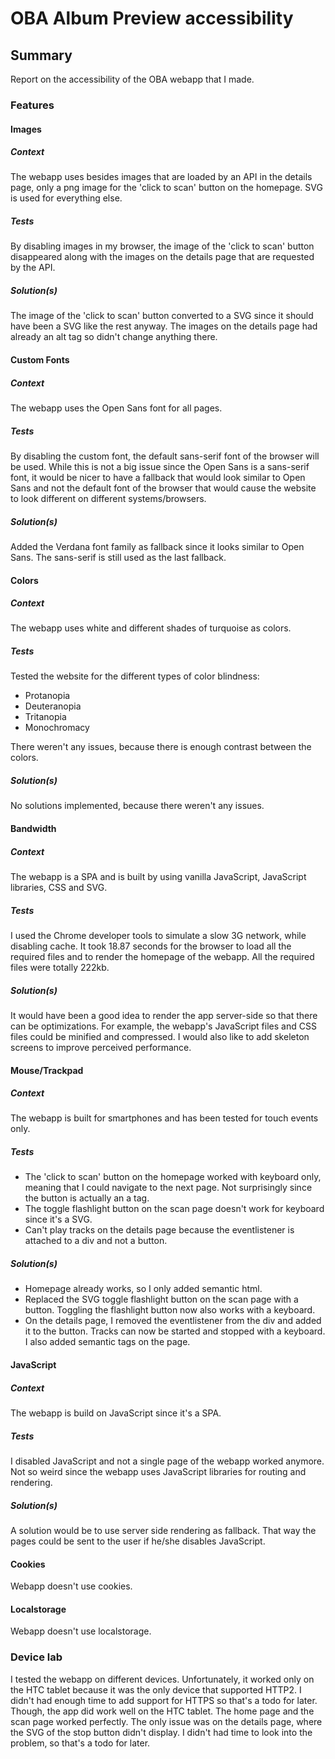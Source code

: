 # OBA Album Preview accessibility 

## Summary
Report on the accessibility of the OBA webapp that I made.

### Features

#### Images

##### Context
The webapp uses besides images that are loaded by an API in the details page, only a png image for the 'click to scan' button on the homepage. SVG is used for everything else.

##### Tests
By disabling images in my browser, the image of the 'click to scan' button disappeared along with the images on the details page that are requested by the API.

##### Solution(s)
The image of the 'click to scan' button converted to a SVG since it should have been a SVG like the rest anyway. The images on the details page had already an alt tag so didn't change anything there.

#### Custom Fonts

##### Context
The webapp uses the Open Sans font for all pages.

##### Tests
By disabling the custom font, the default sans-serif font of the browser will be used. 
While this is not a big issue since the Open Sans is a sans-serif font, 
it would be nicer to have a fallback that would look similar to Open Sans 
and not the default font of the browser that would cause the website to look different on different systems/browsers.

##### Solution(s)
Added the Verdana font family as fallback since it looks similar to Open Sans. The sans-serif is still used as the last fallback.

#### Colors

##### Context
The webapp uses white and different shades of turquoise as colors.

##### Tests
Tested the website for the different types of color blindness:
- Protanopia
- Deuteranopia
- Tritanopia
- Monochromacy

There weren't any issues, because there is enough contrast between the colors.

##### Solution(s)
No solutions implemented, because there weren't any issues.

#### Bandwidth

##### Context
The webapp is a SPA and is built by using vanilla JavaScript, JavaScript libraries, CSS and SVG.

##### Tests
I used the Chrome developer tools to simulate a slow 3G network, while disabling cache.
It took 18.87 seconds for the browser to load all the required files and to render the homepage of the webapp.
All the required files were totally 222kb.

##### Solution(s)
It would have been a good idea to render the app server-side so that there can be optimizations.
For example, the webapp's JavaScript files and CSS files could be minified and compressed.
I would also like to add skeleton screens to improve perceived performance.

#### Mouse/Trackpad

##### Context
The webapp is built for smartphones and has been tested for touch events only.

##### Tests
- The 'click to scan' button on the homepage worked with keyboard only, meaning that I could navigate to the next page.
Not surprisingly since the button is actually an a tag.
- The toggle flashlight button on the scan page doesn't work for keyboard since it's a SVG.
- Can't play tracks on the details page because the eventlistener is attached to a div and not a button.

##### Solution(s)
- Homepage already works, so I only added semantic html.
- Replaced the SVG toggle flashlight button on the scan page with a button. 
Toggling the flashlight button now also works with a keyboard.
- On the details page, I removed the eventlistener from the div and added it to the button. 
Tracks can now be started and stopped with a keyboard. 
I also added semantic tags on the page.

#### JavaScript

##### Context
The webapp is build on JavaScript since it's a SPA.

##### Tests
I disabled JavaScript and not a single page of the webapp worked anymore.
Not so weird since the webapp uses JavaScript libraries for routing and rendering.

##### Solution(s)
A solution would be to use server side rendering as fallback.
That way the pages could be sent to the user if he/she disables JavaScript.

#### Cookies
Webapp doesn't use cookies.

#### Localstorage
Webapp doesn't use localstorage.

### Device lab
I tested the webapp on different devices. 
Unfortunately, it worked only on the HTC tablet because it was the only device that supported HTTP2.
I didn't had enough time to add support for HTTPS so that's a todo for later.
Though, the app did work well on the HTC tablet. 
The home page and the scan page worked perfectly.
The only issue was on the details page, where the SVG of the stop button didn't display.
I didn't had time to look into the problem, so that's a todo for later.
